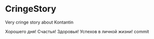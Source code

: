 # CringeStory
Very cringe story about Kontantin

Хорошего дня! Счастья! Здоровья! Успехов в личной жизни!
commit 
